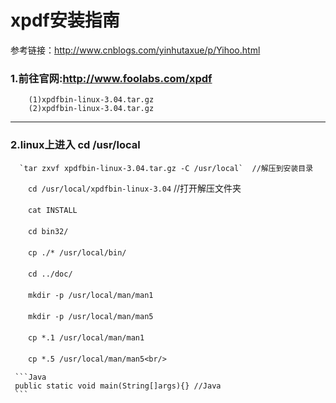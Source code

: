# xpdf安装指南

参考链接：http://www.cnblogs.com/yinhutaxue/p/Yihoo.html

### 1.前往官网:http://www.foolabs.com/xpdf<br/>
        (1)xpdfbin-linux-3.04.tar.gz
        (2)xpdfbin-linux-3.04.tar.gz
***
### 2.linux上进入 cd /usr/local
      `tar zxvf xpdfbin-linux-3.04.tar.gz -C /usr/local`  //解压到安装目录
       
   　　`cd /usr/local/xpdfbin-linux-3.04`  //打开解压文件夹
   
   　　`cat INSTALL`
   
   　　`cd bin32/`
   
   　　`cp ./* /usr/local/bin/`
   
   　　`cd ../doc/`
   
   　　`mkdir -p /usr/local/man/man1`
   
   　　`mkdir -p /usr/local/man/man5`
   
   　　`cp *.1 /usr/local/man/man1`
   
   　　`cp *.5 /usr/local/man/man5<br/>`

     ```Java
     public static void main(String[]args){} //Java
     ```


